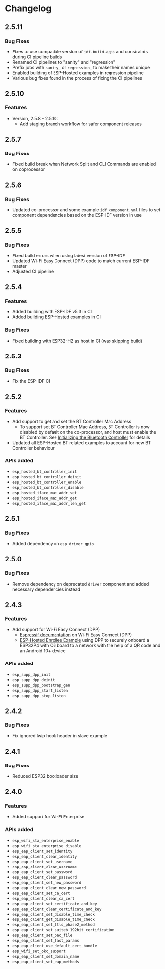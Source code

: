 # Changelog

## 2.5.11

### Bug Fixes

- Fixes to use compatible version of `idf-build-apps` and constraints during CI pipeline builds
- Renamed CI pipelines to "sanity" and "regression"
- Prefix jobs with `sanity_` or `regression_` to make their names unique
- Enabled building of ESP-Hosted examples in regression pipeline
- Various bug fixes found in the process of fixing the CI pipelines

## 2.5.10

### Features

- Version, 2.5.8 - 2.5.10:
  - Add staging branch workflow for safer component releases

## 2.5.7

### Bug Fixes

- Fixed build break when Network Split and CLI Commands are enabled on coprocessor

## 2.5.6

### Bug Fixes

- Updated co-processor and some example `idf_component.yml` files to set component dependencies based on the ESP-IDF version in use

## 2.5.5

### Bug Fixes

- Fixed build errors when using latest version of ESP-IDF
- Updated Wi-Fi Easy Connect (DPP) code to match current ESP-IDF master
- Adjusted CI pipeline

## 2.5.4

### Features

- Added building with ESP-IDF v5.3 in CI
- Added building ESP-Hosted examples in CI

### Bug Fixes

- Fixed building with ESP32-H2 as host in CI (was skipping build)

## 2.5.3

### Bug Fixes

- Fix the ESP-IDF CI

## 2.5.2

### Features

- Add support to get and set the BT Controller Mac Address
  - To support set BT Controller Mac Address, BT Controller is now disabled by default on the co-processor, and host must enable the BT Controller. See [Initializing the Bluetooth Controller](https://github.com/espressif/esp-hosted-mcu/blob/main/docs/bluetooth_design.md#31-initializing-the-bluetooth-controller) for details
- Updated all ESP-Hosted BT related examples to account for new BT Controller behaviour

### APIs added

- `esp_hosted_bt_controller_init`
- `esp_hosted_bt_controller_deinit`
- `esp_hosted_bt_controller_enable`
- `esp_hosted_bt_controller_disable`
- `esp_hosted_iface_mac_addr_set`
- `esp_hosted_iface_mac_addr_get`
- `esp_hosted_iface_mac_addr_len_get`

## 2.5.1

### Bug Fixes

- Added dependency on `esp_driver_gpio`

## 2.5.0

### Bug Fixes

- Remove dependency on deprecated `driver` component and added necessary dependencies instead

## 2.4.3

### Features

- Add support for Wi-Fi Easy Connect (DPP)
  - [Espressif documentation](https://docs.espressif.com/projects/esp-idf/en/latest/esp32/api-reference/network/esp_dpp.html) on Wi-Fi Easy Connect (DPP)
  - [ESP-Hosted Enrollee Example](https://github.com/espressif/esp-hosted-mcu/tree/main/examples/host_wifi_easy_connect_dpp_enrollee) using DPP to securely onboard a ESP32P4 with C6 board to a network with the help of a QR code and an Android 10+ device

### APIs added

- `esp_supp_dpp_init`
- `esp_supp_dpp_deinit`
- `esp_supp_dpp_bootstrap_gen`
- `esp_supp_dpp_start_listen`
- `esp_supp_dpp_stop_listen`

## 2.4.2

### Bug Fixes

- Fix ignored lwip hook header in slave example

## 2.4.1

### Bug Fixes

- Reduced ESP32 bootloader size

## 2.4.0

### Features

- Added support for Wi-Fi Enterprise

### APIs added

- `esp_wifi_sta_enterprise_enable`
- `esp_wifi_sta_enterprise_disable`
- `esp_eap_client_set_identity`
- `esp_eap_client_clear_identity`
- `esp_eap_client_set_username`
- `esp_eap_client_clear_username`
- `esp_eap_client_set_password`
- `esp_eap_client_clear_password`
- `esp_eap_client_set_new_password`
- `esp_eap_client_clear_new_password`
- `esp_eap_client_set_ca_cert`
- `esp_eap_client_clear_ca_cert`
- `esp_eap_client_set_certificate_and_key`
- `esp_eap_client_clear_certificate_and_key`
- `esp_eap_client_set_disable_time_check`
- `esp_eap_client_get_disable_time_check`
- `esp_eap_client_set_ttls_phase2_method`
- `esp_eap_client_set_suiteb_192bit_certification`
- `esp_eap_client_set_pac_file`
- `esp_eap_client_set_fast_params`
- `esp_eap_client_use_default_cert_bundle`
- `esp_wifi_set_okc_support`
- `esp_eap_client_set_domain_name`
- `esp_eap_client_set_eap_methods`

